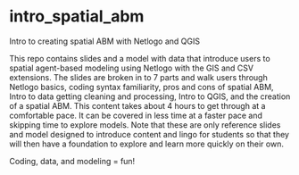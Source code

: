 # intro_spatial_abm
Intro to creating spatial ABM with Netlogo and QGIS

This repo contains slides and a model with data that introduce users to spatial agent-based modeling using Netlogo with the GIS and CSV extensions. The slides are broken in to 7 parts and walk users through Netlogo basics, coding syntax familiarity, pros and cons of spatial ABM, Intro to data getting cleaning and processing, Intro to QGIS, and the creation of a spatial ABM. This content takes about 4 hours to get through at a comfortable pace. It can be covered in less time at a faster pace and skipping time to explore models. Note that these are only reference slides and model designed to introduce content and lingo for students so that they will then have a foundation to explore and learn more quickly on their own.

Coding, data, and modeling = fun!

